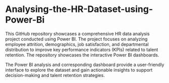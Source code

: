 # Analysing-the-HR-Dataset-using-Power-Bi
This GitHub repository showcases a comprehensive HR data analysis project conducted using Power BI. The project focuses on analyzing employee attrition, demographics, job satisfaction, and departmental distribution to improve key performance indicators (KPIs) related to talent retention. The repository showcases the interactive Power BI dashboards.

The Power BI analysis and corresponding dashboard provide a user-friendly interface to explore the dataset and gain actionable insights to support decision-making and talent retention strategies.
